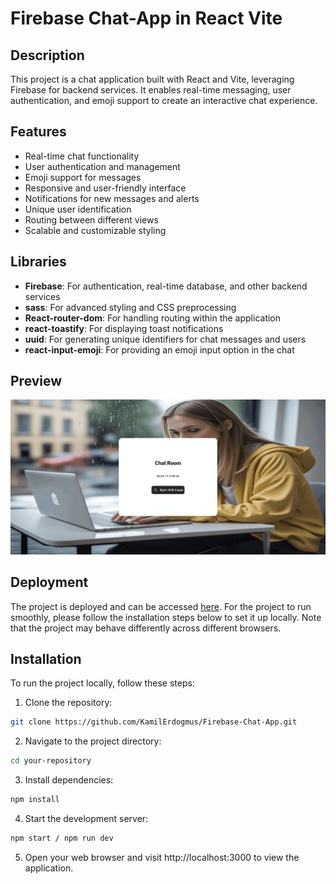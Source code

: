 # Firebase Chat-App in React Vite

## Description

This project is a chat application built with React and Vite, leveraging Firebase for backend services. It enables real-time messaging, user authentication, and emoji support to create an interactive chat experience.

## Features

- Real-time chat functionality
- User authentication and management
- Emoji support for messages
- Responsive and user-friendly interface
- Notifications for new messages and alerts
- Unique user identification
- Routing between different views
- Scalable and customizable styling

## Libraries

- **Firebase**: For authentication, real-time database, and other backend services
- **sass**: For advanced styling and CSS preprocessing
- **React-router-dom**: For handling routing within the application
- **react-toastify**: For displaying toast notifications
- **uuid**: For generating unique identifiers for chat messages and users
- **react-input-emoji**: For providing an emoji input option in the chat

## Preview

![](public/Chat-App.gif)

## Deployment

The project is deployed and can be accessed [here](). For the project to run smoothly, please follow the installation steps below to set it up locally. Note that the project may behave differently across different browsers.

## Installation

To run the project locally, follow these steps:

1. Clone the repository:

```bash
git clone https://github.com/KamilErdogmus/Firebase-Chat-App.git
```

2. Navigate to the project directory:

```bash
cd your-repository
```

3. Install dependencies:

```bash
npm install
```

4. Start the development server:

```bash
npm start / npm run dev
```

5. Open your web browser and visit http://localhost:3000 to view the application.
